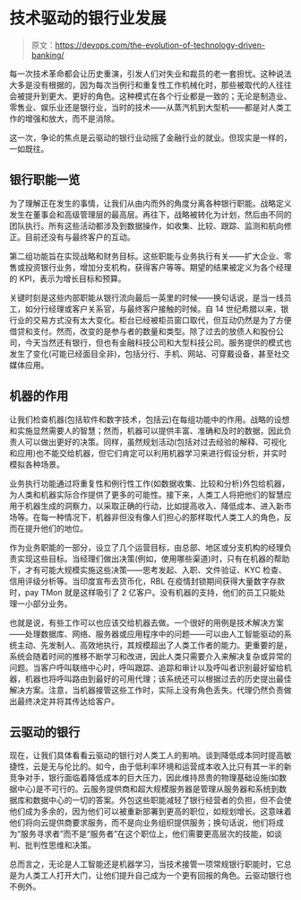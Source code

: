 # 技术驱动的银行业发展

> 原文：<https://devops.com/the-evolution-of-technology-driven-banking/>

每一次技术革命都会让历史重演，引发人们对失业和裁员的老一套担忧。这种说法大多是没有根据的，因为每次当例行和重复性工作机械化时，那些被取代的人往往会被提升到更大、更好的角色。这种模式在各个行业都是一致的；无论是制造业、零售业、娱乐业还是银行业，当时的技术——从蒸汽机到大型机——都是对人类工作的增强和放大，而不是消除。

这一次，争论的焦点是云驱动的银行业动摇了金融行业的就业。但现实是一样的，一如既往。

## 银行职能一览

为了理解正在发生的事情，让我们从由内而外的角度分离各种银行职能。战略定义发生在董事会和高级管理层的最高层。再往下，战略被转化为计划，然后由不同的团队执行。所有这些活动都涉及到数据操作，如收集、比较、跟踪、监测和航向修正。目前还没有与最终客户的互动。

第二组功能旨在实现战略和财务目标。这些职能与业务执行有关——扩大企业、零售或投资银行业务，增加分支机构，获得客户等等。期望的结果被定义为各个经理的 KPI，表示为增长目标和预算。

关键时刻是这些内部职能从银行流向最后一英里的时候——换句话说，是当一线员工，如分行经理或客户关系官，与最终客户接触的时候。自 14 世纪希腊以来，银行业的交易方式没有太大变化。柜台已经被柜员窗口取代，但互动仍然是为了方便借贷和支付。然而，改变的是参与者的数量和类型。除了过去的放债人和股份公司，今天当然还有银行，但也有金融科技公司和大型科技公司。服务提供的模式也发生了变化(可能已经面目全非)，包括分行、手机、网站、可穿戴设备，甚至社交媒体应用。

## 机器的作用

让我们检查机器(包括软件和数字技术，包括云)在每组功能中的作用。战略的设想和实施显然需要人的智慧；然而，机器可以提供丰富、准确和及时的数据，因此负责人可以做出更好的决策。同样，虽然规划活动(包括对过去经验的解释、可视化和应用)也不能交给机器，但它们肯定可以利用机器学习来进行假设分析，并实时模拟各种场景。

业务执行功能通过将重复性和例行性工作(如数据收集、比较和分析)外包给机器，为人类和机器实际合作提供了更多的可能性。接下来，人类工人将把他们的智慧应用于机器生成的洞察力，以采取正确的行动，比如提高收入、降低成本、进入新市场等。在每一种情况下，机器非但没有像人们担心的那样取代人类工人的角色，反而在提升他们的地位。

作为业务职能的一部分，设立了几个运营目标，由总部、地区或分支机构的经理负责实现这些目标。当经理们做出决策(例如，使用哪些渠道)时，只有在机器的帮助下，才有可能大规模实施这些决策——思考发起、入职、文件验证、KYC 检查、信用评级分析等。当印度宣布去货币化，RBL 在疫情封锁期间获得大量数字存款时，pay TMon 就是这样吸引了 2 亿客户。没有机器的支持，他们的员工只能处理一小部分业务。

也就是说，有些工作可以也应该交给机器去做。一个很好的用例是技术解决方案——处理数据库、网络、服务器或应用程序中的问题——可以由人工智能驱动的系统主动、先发制人、高效地执行，其规模超出了人类工作者的能力。更重要的是，系统会随着时间的推移不断学习和改进，因此人类只需要介入来解决复杂或异常的问题。当客户呼叫联络中心时，呼叫跟踪、追踪和审计以及呼叫者识别最好留给机器，机器也将呼叫路由到最好的可用代理；该系统还可以根据过去的历史提出最佳解决方案。注意，当机器接管这些工作时，实际上没有角色丢失。代理仍然负责做出最终决定并将其传达给客户。

## 云驱动的银行

现在，让我们具体看看云驱动的银行对人类工人的影响。谈到降低成本同时提高敏捷性，云是无与伦比的。如今，由于低利率环境和运营成本收入比只有其一半的新竞争对手，银行面临着降低成本的巨大压力，因此维持昂贵的物理基础设施(如数据中心)是不可行的。云服务提供商和超大规模服务器是管理从服务器和系统到数据库和数据中心的一切的答案。外包这些职能减轻了银行经营者的负担，但不会使他们成为多余的，因为他们可以被重新部署到更高的职位，如规划增长。这意味着他们将向云提供商要求服务，而不是向业务组织提供服务；换句话说，他们将成为“服务寻求者”而不是“服务者”在这个职位上，他们需要更高层次的技能，如谈判、批判性思维和决策。

总而言之，无论是人工智能还是机器学习，当技术接管一项常规银行职能时，它总是为人类工人打开大门，让他们提升自己成为一个更有回报的角色。云驱动银行也不例外。